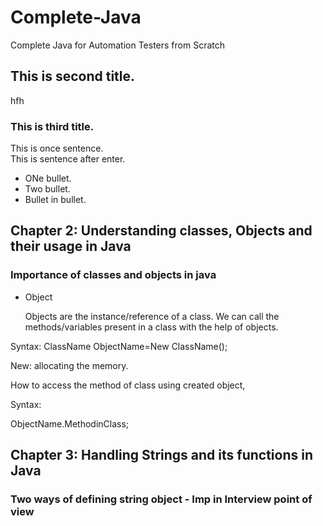 # Complete-Java
Complete Java for Automation Testers from Scratch

## This is second title.
hfh
### This is third title.

This is once sentence.  
This is sentence after enter.

* ONe bullet.
* Two bullet.
 * Bullet in bullet.
 
 ## Chapter 2: Understanding classes, Objects and their usage in Java
 
 ### Importance of classes and objects in java
 
 * Object
   
   Objects are the instance/reference of a class. We can call the methods/variables present in a class with the help of objects.
 
 Syntax:
 ClassName ObjectName=New ClassName();
   
   New: allocating the memory.
 
 How to access the method of class using created object,
 
 Syntax:
 
 ObjectName.MethodinClass;
 
 
 ## Chapter 3: Handling Strings and its functions in Java
 ### Two ways of defining string object - Imp in Interview point of view
 
 